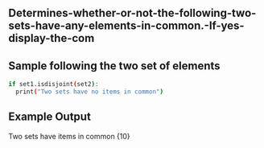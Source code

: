 ## Determines-whether-or-not-the-following-two-sets-have-any-elements-in-common.-If-yes-display-the-com
## Sample following the two set of elements
```sh
if set1.isdisjoint(set2):
  print("Two sets have no items in common")
```
## Example Output
Two sets have items in common
{10}
